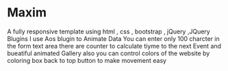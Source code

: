 # Maxim
A fully responsive template  using html , css , bootstrap , jQuery ,JQuery Blugins
I use Aos blugin to Animate Data
You can enter only 100 charcter in the form text area
there are counter to calculate tiyme to the next Event 
and bueatiful animated Gallery
also you can control colors of the website by coloring box
back to top button to make movement easy


